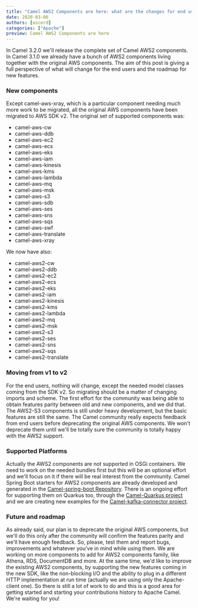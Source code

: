 ```yaml
---
title: "Camel AWS2 Components are here: what are the changes for end users?"
date: 2020-03-06
authors: [oscerd]
categories: ["Apache"]
preview: Camel AWS2 Components are here
---
```


In Camel 3.2.0 we'll release the complete set of Camel AWS2 components. In Camel 3.1.0 we already have a bunch of AWS2 components living together with the original AWS components.
The aim of this post is giving a full perspective of what will change for the end users and the roadmap for new features.

### New components

Except camel-aws-xray, which is a particular component needing much more work to be migrated, all the original AWS components have been migrated to AWS SDK v2.
The original set of supported components was:

- camel-aws-cw
- camel-aws-ddb
- camel-aws-ec2
- camel-aws-ecs
- camel-aws-eks
- camel-aws-iam
- camel-aws-kinesis
- camel-aws-kms
- camel-aws-lambda
- camel-aws-mq
- camel-aws-msk
- camel-aws-s3
- camel-aws-sdb
- camel-aws-ses
- camel-aws-sns
- camel-aws-sqs
- camel-aws-swf
- camel-aws-translate
- camel-aws-xray

We now have also:

- camel-aws2-cw
- camel-aws2-ddb
- camel-aws2-ec2
- camel-aws2-ecs
- camel-aws2-eks
- camel-aws2-iam
- camel-aws2-kinesis
- camel-aws2-kms
- camel-aws2-lambda
- camel-aws2-mq
- camel-aws2-msk
- camel-aws2-s3
- camel-aws2-ses
- camel-aws2-sns
- camel-aws2-sqs
- camel-aws2-translate

### Moving from v1 to v2

For the end users, nothing will change, except the needed model classes coming from the SDK v2. So migrating should be a matter of changing imports and scheme.
The first effort for the community was being able to obtain features parity between old and new components, and we did that.
The AWS2-S3 components is still under heavy development, but the basic features are still the same.
The Camel community really expects feedback from end users before deprecating the original AWS components. We won't deprecate them until we'll be totally sure the community is totally happy with the AWS2 support.

### Supported Platforms

Actually the AWS2 components are not supported in OSGi containers. We need to work on the needed bundles first but this will be an optional effort and we'll focus on it if there will be real interest from the community. 
Camel Spring Boot starters for AWS2 components are already developed and generated in the [Camel-spring-boot Repository](https://github.com/apache/camel-spring-boot/). There is an ongoing effort for supporting them on Quarkus too, through the [Camel-Quarkus project](https://github.com/apache/camel-quarkus/) and we are creating new examples for the [Camel-kafka-connector project](https://github.com/apache/camel-kafka-connector/).

### Future and roadmap

As already said, our plan is to deprecate the original AWS components, but we'll do this only after the community will confirm the features parity and we'll have enough feedback. So, please, test them and report bugs, improvements and whatever you've in mind while using them.
We are working on more components to add for AWS2 components family, like Athena, RDS, DocumentDB and more. At the same time, we'd like to improve the existing AWS2 components, by supporting the new features coming in the new SDK, like the non-blocking I/O and the ability to plug in a different HTTP implementation at run time (actually we are using only the Apache-client one).
So there is still a lot of work to do and this is a good area for getting started and starting your contributions history to Apache Camel. We're waiting for you!
